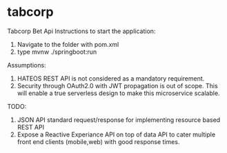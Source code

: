 # tabcorp
Tabcorp Bet Api
Instructions to start the application:
1. Navigate to the folder with pom.xml 
2. type mvnw ./springboot:run

Assumptions:
1. HATEOS REST API is not considered as a mandatory requirement.
2. Security through  OAuth2.0 with JWT propagation is out of scope. This will enable a true serverless design to make this microservice scalable.

TODO:
1. JSON API standard request/response for implementing resource based REST API
2. Expose a Reactive Experiance API on top of data API to cater multiple front end clients (mobile,web) with good response times.

